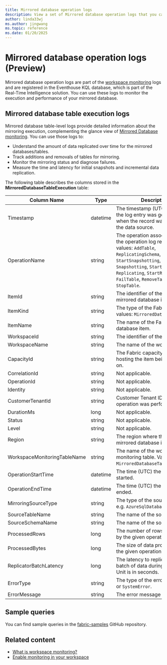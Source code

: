 ```yaml
---
title: Mirrored database operation logs
description: View a set of Mirrored database operation logs that you can query in your Fabric workspace monitoring database.
author: linda33wj
ms.author: jingwang
ms.topic: reference
ms.date: 01/20/2025
---
```


# Mirrored database operation logs (Preview)

Mirrored database operation logs are part of the [workspace monitoring](../../fundamentals/workspace-monitoring-overview.md) logs and are registered in the Eventhouse KQL database, which is part of the Real-Time Intelligence solution. You can use these logs to monitor the execution and performance of your mirrored database.

## Mirrored database table execution logs

Mirrored database table-level logs provide detailed information about the mirroring execution, complementing the glance view of [Mirrored Database monitoring](monitor.md). You can use those logs to:

- Understand the amount of data replicated over time for the mirrored databases/tables.
- Track additions and removals of tables for mirroring.
- Monitor the mirroring status and diagnose failures.
- Measure the time and latency for initial snapshots and incremental data replication.

The following table describes the columns stored in the **MirroredDatabaseTableExecution** table:

| Column Name | Type | Description |
|---|---|---|
| Timestamp | datetime | The timestamp (UTC) of when the log entry was generated when the record was created by the data source. |
| OperationName | string | The operation associated with the operation log record. Valid values: `AddTable`, `ReplicatingSchema`, `StartSnapshotting`, `Snapshotting`, `StartReplicating`, `Replicating`, `StartReseeding`, `FailTable`, `RemoveTable`, `StopTable`. |
| ItemId | string | The identifier of the Fabric mirrored database item. |
| ItemKind | string | The type of the Fabric item. Valid values: `MirroredDatabase`. |
| ItemName | string | The name of the Fabric mirrored database item. |
| WorkspaceId | string | The identifier of the workspace. |
| WorkspaceName | string | The name of the workspace. |
| CapacityId | string | The Fabric capacity identifier hosting the item being operated on. |
| CorrelationId | string | Not applicable. |
| OperationId | string | Not applicable. |
| Identity | string | Not applicable. |
| CustomerTenantId | string | Customer Tenant ID, where the operation was performed. |
| DurationMs | long | Not applicable. |
| Status | string | Not applicable. |
| Level | string | Not applicable. |
| Region | string | The region where the Fabric mirrored database is located. |
| WorkspaceMonitoringTableName | string | The name of the workspace monitoring table. Valid values: `MirroredDatabaseTableExecution`. |
| OperationStartTime | datetime | The time (UTC) the operation started. |
| OperationEndTime | datetime | The time (UTC) the operation ended. |
| MirroringSourceType          | string   | The type of the source database, e.g. `AzureSqlDatabase`, `Snowflake`. |
| SourceTableName              | string   | The name of the source table.                                |
| SourceSchemaName             | string   | The name of the source schema.                               |
| ProcessedRows                | long     | The number of rows processed by the given operation.         |
| ProcessedBytes               | long     | The size of data processed by the given operation.           |
| ReplicatorBatchLatency       | long     | The latency to replicate the batch of data during mirroring. Unit is in seconds. |
| ErrorType                    | string   | The type of the error - `UserError` or `SystemError`.      |
| ErrorMessage                 | string   | The error message details.                                   |

## Sample queries

You can find sample queries in the [fabric-samples](https://github.com/microsoft/fabric-samples) GitHub repository.

## Related content

* [What is workspace monitoring?](../../fundamentals/workspace-monitoring-overview.md)
* [Enable monitoring in your workspace](../../get-started/enable-workspace-monitoring.md)

